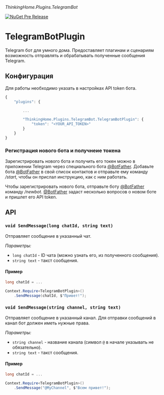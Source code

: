*ThinkingHome.Plugins.TelegramBot*

[![NuGet Pre Release](https://img.shields.io/nuget/vpre/ThinkingHome.Plugins.TelegramBot.svg)]()

# TelegramBotPlugin

Telegram бот для умного дома. Предоставляет плагинам и сценариям возможность отправлять и обрабатывать полученные сообщения Telegram.

## Конфигурация

Для работы необходимо указать в настройках API token бота.

```js
{
    "plugins": {

        ...

        "ThinkingHome.Plugins.TelegramBot.TelegramBotPlugin": {
            "token": "<YOUR_API_TOKEN>"
        }
    }
}
```

### Регистрация нового бота и получнеие токена

Зарегистрировать нового бота и получить его токен можно в приложении Telegram через специального бота [@BotFather](http://t.me/BotFather). Добавьте бота [@BotFather](http://t.me/BotFather) в свой список контактов и отправьте ему команду */start*, чтобы он прислал инструкцию, как с ним работать.

Чтобы зарегистрировать нового бота, отправьте боту [@BotFather](http://t.me/BotFather) команду */newbot*. [@BotFather](http://t.me/BotFather) задаст несколько вопросов о новом боте и пришлет его API token.

## API

### `void SendMessage(long chatId, string text)`

Отправляет сообщение в указанный чат.

*Параметры:*

- `long chatId` - ID чата (можно узнать его, из полученного сообщения).
- `string text` - такст сообщения.

#### Пример

```csharp
long chatId = ...

Context.Require<TelegramBotPlugin>()
    .SendMessage(chatId, $"Привет!");

```

### `void SendMessage(string channel, string text)`

Отправляет сообщение в указанный канал. Для отправки сообщений в канал бот должен иметь нужные права.

*Параметры:*

- `string channel` - название канала (символ `@` в начале указывать не обязательно).
- `string text` - такст сообщения.

#### Пример

```csharp
long chatId = ...

Context.Require<TelegramBotPlugin>()
    .SendMessage("@MyChannel", $"Всем привет!");

```
